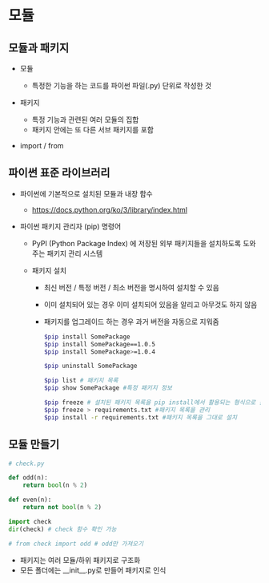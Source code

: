 # 모듈



## 모듈과 패키지

- 모듈
  - 특정한 기능을 하는 코드를 파이썬 파일(.py) 단위로 작성한 것
- 패키지
  - 특정 기능과 관련된 여러 모듈의 집합
  - 패키지 안에는 또 다른 서브 패키지를 포함

- import / from



## 파이썬 표준 라이브러리

- 파이썬에 기본적으로 설치된 모듈과 내장 함수

  - https://docs.python.org/ko/3/library/index.html

- 파이썬 패키지 관리자 (pip) 명령어

  - PyPI (Python Package Index) 에 저장된 외부 패키지들을 설치하도록 도와주는 패키지 관리 시스템

  - 패키지 설치

    - 최신 버전 / 특정 버전 / 최소 버전을 명시하여 설치할 수 있음

    - 이미 설치되어 있는 경우 이미 설치되어 있음을 알리고 아무것도 하지 않음

    - 패키지를 업그레이드 하는 경우 과거 버전을 자동으로 지워줌

      ```bash
      $pip install SomePackage
      $pip install SomePackage==1.0.5
      $pip install SomePackage>=1.0.4
      
      $pip uninstall SomePackage
      
      $pip list # 패키지 목록
      $pip show SomePackage #특정 패키지 정보
      
      $pip freeze # 설치된 패키지 목록을 pip install에서 활용되는 형식으로 출력
      $pip freeze > requirements.txt #패키지 목록을 관리
      $pip install -r requirements.txt #패키지 목록을 그대로 설치
      ```



## 모듈 만들기



```python
# check.py

def odd(n):
    return bool(n % 2)

def even(n):
    return not bool(n % 2)
```

```python
import check
dir(check) # check 함수 확인 가능

# from check import odd # odd만 가져오기
```



- 패키지는 여러 모듈/하위 패키지로 구조화
- 모든 폴더에는 \_\_init__.py로 만들어 패키지로 인식